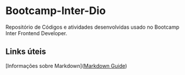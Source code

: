 # Bootcamp-Inter-Dio
Repositório de Códigos e atividades desenvolvidas usado no Bootcamp Inter Frontend Developer.



## Links úteis

[Informações sobre Markdown]([Markdown Guide](https://www.markdownguide.org/))

